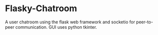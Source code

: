 # Flasky-Chatroom
A user chatroom using the flask web framework and socketio for peer-to-peer communication. GUI uses python tkinter.
